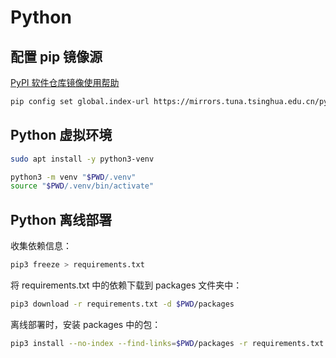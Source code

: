 # Python

## 配置 pip 镜像源

[PyPI 软件仓库镜像使用帮助](https://help.mirrorz.org/pypi/URL_ADDRESS)

```bash
pip config set global.index-url https://mirrors.tuna.tsinghua.edu.cn/pypi/web/simple
```

## Python 虚拟环境

```bash
sudo apt install -y python3-venv
```

```bash
python3 -m venv "$PWD/.venv"
source "$PWD/.venv/bin/activate"
```

## Python 离线部署

收集依赖信息：

```bash
pip3 freeze > requirements.txt
```

将 requirements.txt 中的依赖下载到 packages 文件夹中：

```bash
pip3 download -r requirements.txt -d $PWD/packages
```

离线部署时，安装 packages 中的包：

```bash
pip3 install --no-index --find-links=$PWD/packages -r requirements.txt
```
